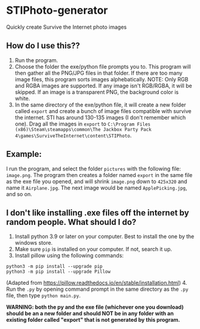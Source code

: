 # STIPhoto-generator
Quickly create Survive the Internet photo images

## How do I use this??
1. Run the program.
2. Choose the folder the exe/python file prompts you to. This program will then gather all the PNG/JPG files in that folder. If there are too many image files, this program sorts images alphebatically. NOTE: Only RGB and RGBA images are supported. If any image isn't RGB/RGBA, it will be skipped. If an image is a transparent PNG, the background color is white.
4. In the same directory of the exe/python file, it will create a new folder called ``export`` and create a bunch of image files compatible with survive the internet.
STI has around 130-135 images (I don't remember which one). Drag all the images in ``export`` to ``C:\Program Files (x86)\Steam\steamapps\common\The Jackbox Party Pack 4\games\SurviveTheInternet\content\STIPhoto``.

## Example:
I run the program, and select the folder ``pictures`` with the following file: ``image.png``. The program then creates a folder named ``export`` in the same file as the exe file you opened, and will shrink ``image.png`` down to ``425x320`` and name it ``Airplane.jpg``. The next image would be named ``ApplePicking.jpg``, and so on.

## I don't like installing .exe files off the internet by random people. What should I do?
1. Install python 3.9 or later on your computer. Best to install the one by the windows store.
2. Make sure ``pip`` is installed on your computer. If not, search it up.
3. Install pillow using the following commands:
```
python3 -m pip install --upgrade pip
python3 -m pip install --upgrade Pillow
```
(Adapted from https://pillow.readthedocs.io/en/stable/installation.html)
4. Run the ``.py`` by opening command prompt in the same directory as the ``.py`` file, then type ``python main.py``.

**WARNING: both the py and the exe file (whichever one you download) should be an a new folder and should NOT be in any folder with an existing folder called "export" that is not generated by this program.**
